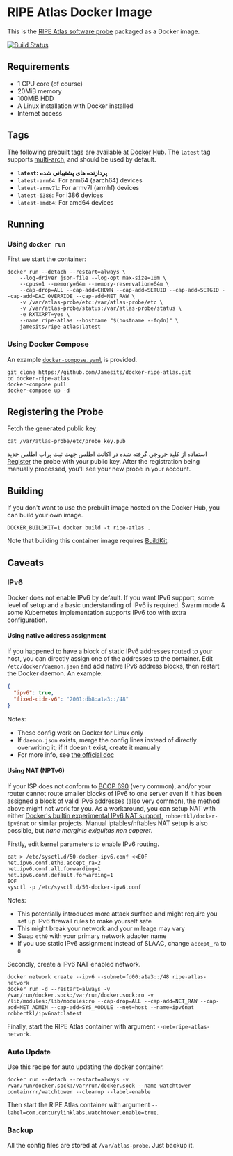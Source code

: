 # RIPE Atlas Docker Image

This is the [RIPE Atlas software probe](https://atlas.ripe.net/docs/software-probe/) packaged as a Docker image.

[![Build Status](https://dev.azure.com/nekomimiswitch/General/_apis/build/status/docker-ripe-atlas?branchName=master)](https://dev.azure.com/nekomimiswitch/General/_build/latest?definitionId=83&branchName=master)

## Requirements

* 1 CPU core (of course)
* 20MiB memory
* 100MiB HDD
* A Linux installation with Docker installed
* Internet access

## Tags

The following prebuilt tags are available at [Docker Hub](https://hub.docker.com/r/jamesits/ripe-atlas). The `latest` tag supports [multi-arch](https://www.docker.com/blog/multi-arch-build-and-images-the-simple-way/), and should be used by default.

* **`latest`: پردازنده های پشتیبانی  شده**
* `latest-arm64`: For arm64 (aarch64) devices
* `latest-armv7l`: For armv7l (armhf) devices
* `latest-i386`: For i386 devices
* `latest-amd64`: For amd64 devices

## Running

### Using `docker run`

First we start the container:

```shell   اجرای داکر 
docker run --detach --restart=always \
	--log-driver json-file --log-opt max-size=10m \
	--cpus=1 --memory=64m --memory-reservation=64m \
	--cap-drop=ALL --cap-add=CHOWN --cap-add=SETUID --cap-add=SETGID --cap-add=DAC_OVERRIDE --cap-add=NET_RAW \
	-v /var/atlas-probe/etc:/var/atlas-probe/etc \
	-v /var/atlas-probe/status:/var/atlas-probe/status \
	-e RXTXRPT=yes \
	--name ripe-atlas --hostname "$(hostname --fqdn)" \
	jamesits/ripe-atlas:latest
```

### Using Docker Compose

An example [`docker-compose.yaml`](/docker-compose.yaml) is provided. 

```shell
git clone https://github.com/Jamesits/docker-ripe-atlas.git
cd docker-ripe-atlas
docker-compose pull
docker-compose up -d
```

## Registering the Probe

Fetch the generated public key:

```shell  پس از اجرای داکر این کامند را در داکر خود اجرا کنید کلید خروجی را در رایپ ثبت کنید 
cat /var/atlas-probe/etc/probe_key.pub
```
استفاده از کلید خروجی گرفته شده در اکانت اطلس جهت ثبت پراب اطلس جدید 
[Register](https://atlas.ripe.net/apply/swprobe/) the probe with your public key. After the registration being manually processed, you'll see your new probe in your account.

## Building

If you don't want to use the prebuilt image hosted on the Docker Hub, you can build your own image.

```shell
DOCKER_BUILDKIT=1 docker build -t ripe-atlas .
```

Note that building this container image requires [BuildKit](https://docs.docker.com/develop/develop-images/build_enhancements/).

## Caveats

### IPv6

Docker does not enable IPv6 by default. If you want IPv6 support, some level of setup and a basic understanding of IPv6 is required. Swarm mode & some Kubernetes implementation supports IPv6 too with extra configuration.

#### Using native address assignment

If you happened to have a block of static IPv6 addresses routed to your host, you can directly assign one of the addresses to the container. Edit `/etc/docker/daemon.json` and add native IPv6 address blocks, then restart the Docker daemon. An example:

```json
{
  "ipv6": true,
  "fixed-cidr-v6": "2001:db8:a1a3::/48"
}
```

Notes:
- These config work on Docker for Linux only
- If `daemon.json` exists, merge the config lines instead of directly overwriting it; if it doesn't exist, create it manually
- For more info, see [the official doc](https://docs.docker.com/config/daemon/ipv6/)

#### Using NAT (NPTv6)

If your ISP does not conform to [BCOP 690](https://www.ripe.net/publications/docs/ripe-690) (very common), and/or your router cannot route smaller blocks of IPv6 to one server even if it has been assigned a block of valid IPv6 addresses (also very common), the method above might not work for you. As a workaround, you can setup NAT with either [Docker's builtin experimental IPv6 NAT support](https://blog.iphoting.com/blog/2021/02/10/ipv6-docker-docker-compose-and-shorewall6-ip6tables/), `robbertkl/docker-ipv6nat` or similar projects. Manual iptables/nftables NAT setup is also possible, but *hanc marginis exiguitas non caperet*. 

Firstly, edit kernel parameters to enable IPv6 routing. 

```shell
cat > /etc/sysctl.d/50-docker-ipv6.conf <<EOF
net.ipv6.conf.eth0.accept_ra=2
net.ipv6.conf.all.forwarding=1
net.ipv6.conf.default.forwarding=1
EOF
sysctl -p /etc/sysctl.d/50-docker-ipv6.conf
```

Notes:
- This potentially introduces more attack surface and might require you set up IPv6 firewall rules to make yourself safe
- This might break your network and your mileage may vary
- Swap `eth0` with your primary network adapter name
- If you use static IPv6 assignment instead of SLAAC, change `accept_ra` to `0`

Secondly, create a IPv6 NAT enabled network.

```shell
docker network create --ipv6 --subnet=fd00:a1a3::/48 ripe-atlas-network
docker run -d --restart=always -v /var/run/docker.sock:/var/run/docker.sock:ro -v /lib/modules:/lib/modules:ro --cap-drop=ALL --cap-add=NET_RAW --cap-add=NET_ADMIN --cap-add=SYS_MODULE --net=host --name=ipv6nat robbertkl/ipv6nat:latest
```

Finally, start the RIPE Atlas container with argument `--net=ripe-atlas-network`. 

### Auto Update

Use this recipe for auto updating the docker container.

```shell
docker run --detach --restart=always -v /var/run/docker.sock:/var/run/docker.sock --name watchtower containrrr/watchtower --cleanup --label-enable
```

Then start the RIPE Atlas container with argument `--label=com.centurylinklabs.watchtower.enable=true`.

### Backup

All the config files are stored at `/var/atlas-probe`. Just backup it.
